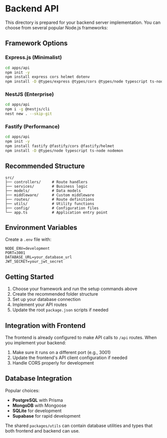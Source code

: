 # Backend API

This directory is prepared for your backend server implementation. You can choose from several popular Node.js frameworks:

## Framework Options

### Express.js (Minimalist)

```bash
cd apps/api
npm init -y
npm install express cors helmet dotenv
npm install -D @types/express @types/cors @types/node typescript ts-node nodemon
```

### NestJS (Enterprise)

```bash
cd apps/api
npm i -g @nestjs/cli
nest new . --skip-git
```

### Fastify (Performance)

```bash
cd apps/api
npm init -y
npm install fastify @fastify/cors @fastify/helmet
npm install -D @types/node typescript ts-node nodemon
```

## Recommended Structure

```
src/
├── controllers/     # Route handlers
├── services/        # Business logic
├── models/          # Data models
├── middleware/      # Custom middleware
├── routes/          # Route definitions
├── utils/           # Utility functions
├── config/          # Configuration files
└── app.ts           # Application entry point
```

## Environment Variables

Create a `.env` file with:

```
NODE_ENV=development
PORT=3001
DATABASE_URL=your_database_url
JWT_SECRET=your_jwt_secret
```

## Getting Started

1. Choose your framework and run the setup commands above
2. Create the recommended folder structure
3. Set up your database connection
4. Implement your API routes
5. Update the root `package.json` scripts if needed

## Integration with Frontend

The frontend is already configured to make API calls to `/api` routes. When you implement your backend:

1. Make sure it runs on a different port (e.g., 3001)
2. Update the frontend's API client configuration if needed
3. Handle CORS properly for development

## Database Integration

Popular choices:

- **PostgreSQL** with Prisma
- **MongoDB** with Mongoose
- **SQLite** for development
- **Supabase** for rapid development

The shared `packages/utils` can contain database utilities and types that both frontend and backend can use.
